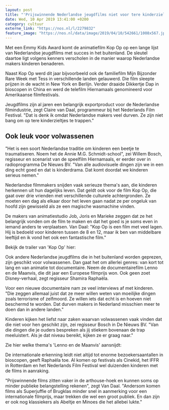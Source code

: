 ```yaml
---
layout: post
title: "'Prijswinnende Nederlandse jeugdfilms niet voor tere kinderzieltjes'"
date: Wed, 10 Apr 2019 13:41:00 +0200
category: cultuur
externe_link: "https://nos.nl/l/2279832"
feature_image: "https://nos.nl/data/image/2019/04/10/542661/1008x567.jpg"
---
```


<p>Met een Emmy Kids Award komt de animatiefilm Kop Op  op een lange lijst van Nederlandse jeugdfilms met succes in het buitenland. De sleutel daartoe ligt volgens kenners verscholen in de manier waarop Nederlandse makers kinderen benaderen.</p>
<p>Naast Kop Op werd dit jaar bijvoorbeeld ook de familiefilm Mijn Bijzonder Rare Week met Tess in verschillende landen gelauwerd. Die film sleepte prijzen in de wacht in New York en Berlijn. Verder draaide Dikkertje Dap in bioscopen in China en werd de telefilm Hiernamaals genomineerd voor Amerikaanse filmfestivals.</p>
<p>Jeugdfilms zijn al jaren een belangrijk exportproduct voor de Nederlandse filmindustrie, zegt Claire van Daal, programmeur bij het Nederlands Film Festival. "Dat is denk ik omdat Nederlandse makers veel durven. Ze zijn niet bang om op tere kinderzieltjes te trappen."</p>
<h2>Ook leuk voor volwassenen</h2>
<p>"Het is een soort Nederlandse traditie om kinderen een beetje te traumatiseren. Noem het de Annie M.G. Schmidt-school", zei Willem Bosch, regisseur en scenarist van de speelfilm Hiernamaals, er eerder over in radioprogramma De Nieuws BV. "Van alle audiovisuele dingen zijn we in een ding echt goed en dat is kinderdrama. Dat komt doordat we kinderen serieus nemen."</p>
<p>Nederlandse filmmakers snijden vaak serieuze thema's aan, die kinderen herkennen uit hun dagelijks leven. Dat geldt ook voor de film Kop Op, die gaat over drie vrienden met verschillende culturele achtergronden. Ze moeten een dag als elkaar door het leven gaan nadat ze per ongeluk van hoofd zijn gewisseld als ze een magische wasmachine vinden.</p>
<p>De makers van animatiestudio Job, Joris en Marieke zeggen dat ze het belangrijk vonden om de film te maken en dat het goed is je soms even in iemand anders te verplaatsen. Van Daal: "Kop Op is een film met veel lagen. Hij is bedoeld voor kinderen tussen de 8 en 12, maar ik ben van middelbare leeftijd en ik vond het ook een fantastische film."</p>
<p>Bekijk de trailer van 'Kop Op' hier:</p>
<p>Ook andere Nederlandse jeugdfilms die in het buitenland worden geprezen, zijn geschikt voor volwassenen. Dan gaat het om allerlei genres: van kort tot lang en van animatie tot documentaire. Neem de documentairefilm Lenno en de Maanvis, die dit jaar een Europese filmprijs won. Ook geen zoet Disney-verhaal, zegt regisseur Shamira Raphaëla.</p>
<p>Voor een nieuwe documentaire nam ze veel interviews af met kinderen. "Die zeggen allemaal juist dat ze meer willen weten van moeilijke dingen zoals terrorisme of zelfmoord. Ze willen iets dat echt is en hoeven niet beschermd te worden. Dat durven makers in Nederland misschien meer te doen dan in andere landen."</p>
<p>Kinderen kijken het liefst naar zaken waarvan volwassenen vaak vinden dat die niet voor hen geschikt zijn, zei regisseur Bosch in De Nieuws BV. "Van die dingen die je ouders bespreken als jij stiekem bovenaan de trap meeluistert. Als je dat niveau bereikt, kijken ze er graag naar."</p>
<p>Zie hier welke thema's 'Lenno en de Maanvis' aansnijdt:</p>
<p>De internationale erkenning leidt niet altijd tot enorme bezoekersaantallen in bioscopen, geeft Raphaëla toe. Al komen op festivals als Cinekid, het IFFR in Rotterdam en het Nederlands Film Festival wel duizenden kinderen met de films in aanraking.</p>
<p>"Prijswinnende films zitten vaker in de arthouse-hoek en kunnen soms op minder publieke belangstelling rekenen", zegt Van Daal. "Andersom komen films als Superjuffie of Brugklas minder snel in aanmerking voor een internationale filmprijs, maar trekken die wel een groot publiek. En dan zijn er ook nog klassiekers als Abeltje en Minoes die het allebei lukte."</p>
